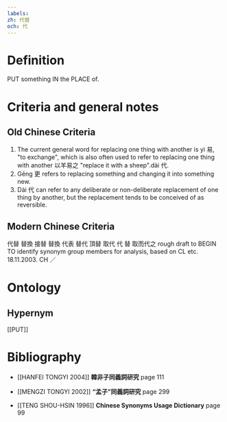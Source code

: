 ```yaml
---
labels: 
zh: 代替
och: 代
---
```


# Definition
PUT something IN the PLACE of.
# Criteria and general notes
## Old Chinese Criteria
1. The current general word for replacing one thing with another is yì 易, "to exchange", which is also often used to refer to replacing one thing with another 以羊易之 "replace it with a sheep".dài 代.
2. Gēng 更 refers to replacing something and changing it into something new.
3. Dài 代 can refer to any deliberate or non-deliberate replacement of one thing by another, but the replacement tends to be conceived of as reversible.
## Modern Chinese Criteria
代替
替換
接替
替換
代表
替代
頂替
取代
代
替
取而代之
rough draft to BEGIN TO identify synonym group members for analysis, based on CL etc. 18.11.2003. CH ／
# Ontology

## Hypernym
[[PUT]]
# Bibliography
- [[HANFEI TONGYI 2004]]
**韓非子同義詞研究** page 111

- [[MENGZI TONGYI 2002]]
**“孟子”同義詞研究** page 299

- [[TENG SHOU-HSIN 1996]]
**Chinese Synonyms Usage Dictionary** page 99
